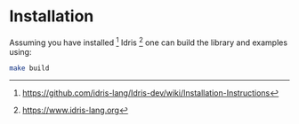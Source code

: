 # Installation

Assuming you have installed [^1] Idris [^2] one can build the library and examples using:

```sh
make build
```


[^1]: https://github.com/idris-lang/Idris-dev/wiki/Installation-Instructions

[^2]: https://www.idris-lang.org
